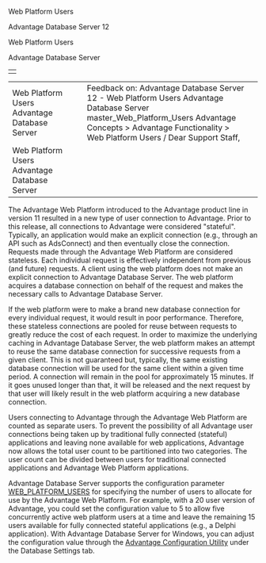 Web Platform Users




Advantage Database Server 12  

Web Platform Users

Advantage Database Server

|  |
| --- |
|  |

|  |  |  |  |  |
| --- | --- | --- | --- | --- |
| Web Platform Users  Advantage Database Server |  |  | Feedback on: Advantage Database Server 12 - Web Platform Users Advantage Database Server master\_Web\_Platform\_Users Advantage Concepts > Advantage Functionality > Web Platform Users / Dear Support Staff, |  |
| Web Platform Users  Advantage Database Server |  |  |  |  |

The Advantage Web Platform introduced to the Advantage product line in version 11 resulted in a new type of user connection to Advantage. Prior to this release, all connections to Advantage were considered "stateful". Typically, an application would make an explicit connection (e.g., through an API such as AdsConnect) and then eventually close the connection. Requests made through the Advantage Web Platform are considered stateless. Each individual request is effectively independent from previous (and future) requests. A client using the web platform does not make an explicit connection to Advantage Database Server. The web platform acquires a database connection on behalf of the request and makes the necessary calls to Advantage Database Server.

If the web platform were to make a brand new database connection for every individual request, it would result in poor performance. Therefore, these stateless connections are pooled for reuse between requests to greatly reduce the cost of each request. In order to maximize the underlying caching in Advantage Database Server, the web platform makes an attempt to reuse the same database connection for successive requests from a given client. This is not guaranteed but, typically, the same existing database connection will be used for the same client within a given time period. A connection will remain in the pool for approximately 15 minutes. If it goes unused longer than that, it will be released and the next request by that user will likely result in the web platform acquiring a new database connection.

Users connecting to Advantage through the Advantage Web Platform are counted as separate users. To prevent the possibility of all Advantage user connections being taken up by traditional fully connected (stateful) applications and leaving none available for web applications, Advantage now allows the total user count to be partitioned into two categories. The user count can be divided between users for traditional connected applications and Advantage Web Platform applications.

Advantage Database Server supports the configuration parameter [WEB\_PLATFORM\_USERS](master_web_platform_users_para.htm) for specifying the number of users to allocate for use by the Advantage Web Platform. For example, with a 20 user version of Advantage, you could set the configuration value to 5 to allow five concurrently active web platform users at a time and leave the remaining 15 users available for fully connected stateful applications (e.g., a Delphi application). With Advantage Database Server for Windows, you can adjust the configuration value through the [Advantage Configuration Utility](master_advantage_configuration_utility_for_windows_nt_2000_2003.htm) under the Database Settings tab.